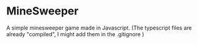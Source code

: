 # MineSweeper
A simple minesweeper game made in Javascript.
(The typescript files are already "compiled", I might add them in the .gitignore )

